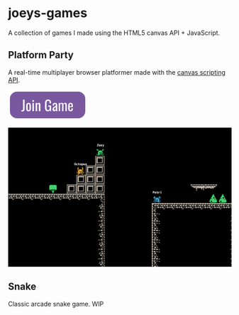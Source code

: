 # joeys-games

A collection of games I made using the HTML5 canvas API + JavaScript.

## Platform Party

A real-time multiplayer browser platformer made with the
<a href="https://developer.mozilla.org/en-US/docs/Web/HTML/Element/canvas">canvas scripting API</a>.

<a href="https://platform-party.joeyshi.xyz">
    <img src="./images/join_game.png" width=178 alt="platform-party"/>
</a>

![Platform Party](./images/snapshot.png)

## Snake

Classic arcade snake game. WIP
